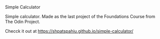 Simple Calculator

Simple calculator. Made as the last project of the Foundations Course 
from The Odin Project.

Checck it out at https://shpatspahiu.github.io/simple-calculator/